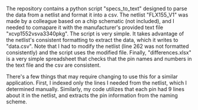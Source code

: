 The repository contains a python script "specs_to_text" designed to parse the data from a netlist and format it into a csv.
The netlist "FLX155_V1" was made by a colleague based on a chip schematic (not included), and I needed to comapare it with the manufacturer's provided text file "xcvp1552vsva3340pkg".
The script is very simple. It takes advantage of the netlist's consistent formatting to extract the data, which it writes to "data.csv". Note that I had to modify the netlist (line 262 was not formatted consistently) and the script uses the modified file. 
Finally, "differences.xlsx" is a very simple spreadsheet that checks that the pin names and numbers in the text file and the csv are consistent.

There's a few things that may require changing to use this for a similar application. First, I indexed only the lines I needed from the netlist, which I determined manually. Similarly, my code utilizes that each pin had 9 lines about it in the netlist, and extracts the pin information from the naming scheme. 
